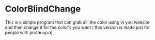 # ColorBlindChange
This is a simple program that can grab alll the color using in you website and then change it for the color's you want ( this version is made just for peoplo with protanopia)  
